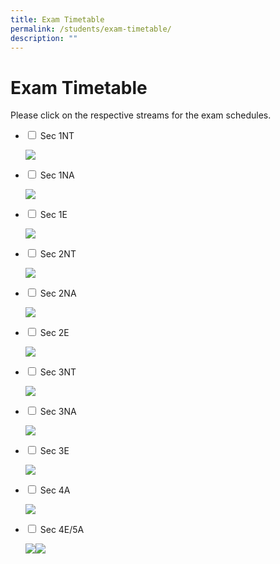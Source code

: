 ```yaml
---
title: Exam Timetable
permalink: /students/exam-timetable/
description: ""
---
```

# **Exam Timetable**

Please click on the respective streams for the exam schedules.

<ul class="jekyllcodex_accordion">
  <li>
    <input type="checkbox" id="accordion1">
    <label for="accordion1">Sec 1NT</label>
    <div>
      <p><img src="/images/2022-Sec-1NT-EOY-Exam-Timetable-updated-230822-2048x1578.jpg"></p>
    </div>
	</li>
	  <li>
    <input type="checkbox" id="accordion2">
    <label for="accordion2">Sec 1NA</label>
    <div>
      <p><img src="/images/2022-Sec-1NA-EOY-Exam-Timetable-updated-230822_Page_1.jpg"></p>
    </div>
	</li>
		  <li>
    <input type="checkbox" id="accordion3">
    <label for="accordion3">Sec 1E</label>
    <div>
      <p><img src="/images/2022-Sec-1-Express-EOY-Exam-Timetable-updated-230822-scaled.jpg"></p>
    </div>
	</li>
		<li>
    <input type="checkbox" id="accordion4">
    <label for="accordion4">Sec 2NT</label>
    <div>
      <p><img src="/images/2022-Sec-2NT-EOY-Exam-Timetable-updated-230822-scaled.jpg"></p>
    </div>
	</li>
		<li>
    <input type="checkbox" id="accordion5">
    <label for="accordion5">Sec 2NA</label>
    <div>
      <p><img src="/images/2022-Sec-2NA-EOY-Exam-Timetable-updated-230822.jpg"></p>
    </div>
	</li>
			<li>
    <input type="checkbox" id="accordion6">
    <label for="accordion6">Sec 2E</label>
    <div>
      <p><img src="/images/2022-Sec-2-Express-EOY-Exam-Timetable-updated-230822-scaled.jpg"></p>
    </div>
	</li>
			<li>
    <input type="checkbox" id="accordion7">
    <label for="accordion7">Sec 3NT</label>
    <div>
      <p><img src="/images/2022-Sec-3NT-EOY-Exam-Timetable-updated-230822-scaled.jpg"></p>
    </div>
	</li>
			<li>
    <input type="checkbox" id="accordion8">
    <label for="accordion8">Sec 3NA</label>
    <div>
      <p><img src="/images/2022-Sec-3NA-EOY-Exam-Timetable-updated-230822.jpg"></p>
    </div>
	</li>
				<li>
    <input type="checkbox" id="accordion9">
    <label for="accordion9">Sec 3E</label>
    <div>
      <p><img src="/images/2022-Sec-3-Express-EOY-Exam-Timetable-updated-230822.jpg"></p>
    </div>
	</li>
				<li>
    <input type="checkbox" id="accordion10">
    <label for="accordion10">Sec 4A</label>
    <div>
      <p><img src="/images/2022-4A-MYE-Timetable-170322.jpg"></p>
    </div>
	</li>
  <li>
    <input type="checkbox" id="accordion11">
    <label for="accordion11">Sec 4E/5A</label>
    <div>
			<p><img src="/images/2022-O-Prelim-Timetable-280722_Page_1.jpg"><img src="/images/2022-O-Prelim-Timetable-280722_Page_2.jpg"></p>
    </div>
	</li>
	</ul>